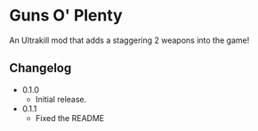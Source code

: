 # Guns O' Plenty
An Ultrakill mod that adds a staggering 2 weapons into the game!

## Changelog
* 0.1.0
  * Initial release.
* 0.1.1
  * Fixed the README
